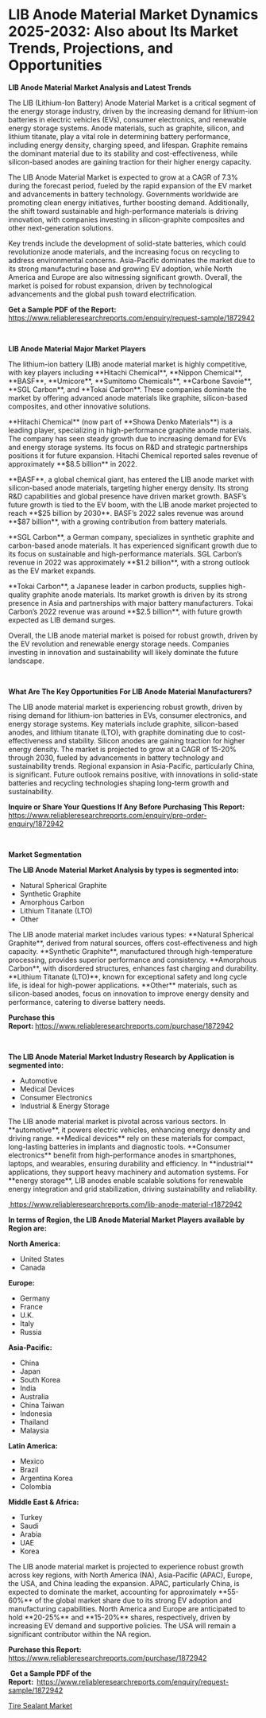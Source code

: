 <p><h1>LIB Anode Material Market Dynamics 2025-2032: Also about Its Market Trends, Projections, and Opportunities</h1></p><p><strong>LIB Anode Material Market Analysis and Latest Trends</strong></p>
<p><p>The LIB (Lithium-Ion Battery) Anode Material Market is a critical segment of the energy storage industry, driven by the increasing demand for lithium-ion batteries in electric vehicles (EVs), consumer electronics, and renewable energy storage systems. Anode materials, such as graphite, silicon, and lithium titanate, play a vital role in determining battery performance, including energy density, charging speed, and lifespan. Graphite remains the dominant material due to its stability and cost-effectiveness, while silicon-based anodes are gaining traction for their higher energy capacity.</p><p>The LIB Anode Material Market is expected to grow at a CAGR of 7.3% during the forecast period, fueled by the rapid expansion of the EV market and advancements in battery technology. Governments worldwide are promoting clean energy initiatives, further boosting demand. Additionally, the shift toward sustainable and high-performance materials is driving innovation, with companies investing in silicon-graphite composites and other next-generation solutions.</p><p>Key trends include the development of solid-state batteries, which could revolutionize anode materials, and the increasing focus on recycling to address environmental concerns. Asia-Pacific dominates the market due to its strong manufacturing base and growing EV adoption, while North America and Europe are also witnessing significant growth. Overall, the market is poised for robust expansion, driven by technological advancements and the global push toward electrification.</p></p>
<p><strong>Get a Sample PDF of the Report:&nbsp;</strong> <a href="https://www.reliableresearchreports.com/enquiry/request-sample/1872942?utm_campaign=2096&utm_medium=2&utm_source=Github&utm_content=ia&utm_term=25012025&utm_id=lib-anode-material">https://www.reliableresearchreports.com/enquiry/request-sample/1872942</a></p>
<p>&nbsp;</p>
<p><strong>LIB Anode Material Major Market Players</strong></p>
<p><p>The lithium-ion battery (LIB) anode material market is highly competitive, with key players including **Hitachi Chemical**, **Nippon Chemical**, **BASF**, **Umicore**, **Sumitomo Chemicals**, **Carbone Savoie**, **SGL Carbon**, and **Tokai Carbon**. These companies dominate the market by offering advanced anode materials like graphite, silicon-based composites, and other innovative solutions.</p><p>**Hitachi Chemical** (now part of **Showa Denko Materials**) is a leading player, specializing in high-performance graphite anode materials. The company has seen steady growth due to increasing demand for EVs and energy storage systems. Its focus on R&D and strategic partnerships positions it for future expansion. Hitachi Chemical reported sales revenue of approximately **$8.5 billion** in 2022.</p><p>**BASF**, a global chemical giant, has entered the LIB anode market with silicon-based anode materials, targeting higher energy density. Its strong R&D capabilities and global presence have driven market growth. BASF’s future growth is tied to the EV boom, with the LIB anode market projected to reach **$25 billion by 2030**. BASF’s 2022 sales revenue was around **$87 billion**, with a growing contribution from battery materials.</p><p>**SGL Carbon**, a German company, specializes in synthetic graphite and carbon-based anode materials. It has experienced significant growth due to its focus on sustainable and high-performance materials. SGL Carbon’s revenue in 2022 was approximately **$1.2 billion**, with a strong outlook as the EV market expands.</p><p>**Tokai Carbon**, a Japanese leader in carbon products, supplies high-quality graphite anode materials. Its market growth is driven by its strong presence in Asia and partnerships with major battery manufacturers. Tokai Carbon’s 2022 revenue was around **$2.5 billion**, with future growth expected as LIB demand surges.</p><p>Overall, the LIB anode material market is poised for robust growth, driven by the EV revolution and renewable energy storage needs. Companies investing in innovation and sustainability will likely dominate the future landscape.</p></p>
<p>&nbsp;</p>
<p><strong>What Are The Key Opportunities For LIB Anode Material Manufacturers?</strong></p>
<p><p>The LIB anode material market is experiencing robust growth, driven by rising demand for lithium-ion batteries in EVs, consumer electronics, and energy storage systems. Key materials include graphite, silicon-based anodes, and lithium titanate (LTO), with graphite dominating due to cost-effectiveness and stability. Silicon anodes are gaining traction for higher energy density. The market is projected to grow at a CAGR of 15-20% through 2030, fueled by advancements in battery technology and sustainability trends. Regional expansion in Asia-Pacific, particularly China, is significant. Future outlook remains positive, with innovations in solid-state batteries and recycling technologies shaping long-term growth and sustainability.</p></p>
<p><strong>Inquire or Share Your Questions If Any Before Purchasing This Report:</strong> <a href="https://www.reliableresearchreports.com/enquiry/pre-order-enquiry/1872942?utm_campaign=2096&utm_medium=2&utm_source=Github&utm_content=ia&utm_term=25012025&utm_id=lib-anode-material">https://www.reliableresearchreports.com/enquiry/pre-order-enquiry/1872942</a></p>
<p>&nbsp;</p>
<p><strong>Market Segmentation</strong></p>
<p><strong>The LIB Anode Material Market Analysis by types is segmented into:</strong></p>
<p><ul><li>Natural Spherical Graphite</li><li>Synthetic Graphite</li><li>Amorphous Carbon</li><li>Lithium Titanate (LTO)</li><li>Other</li></ul></p>
<p><p>The LIB anode material market includes various types: **Natural Spherical Graphite**, derived from natural sources, offers cost-effectiveness and high capacity. **Synthetic Graphite**, manufactured through high-temperature processing, provides superior performance and consistency. **Amorphous Carbon**, with disordered structures, enhances fast charging and durability. **Lithium Titanate (LTO)**, known for exceptional safety and long cycle life, is ideal for high-power applications. **Other** materials, such as silicon-based anodes, focus on innovation to improve energy density and performance, catering to diverse battery needs.</p></p>
<p><strong>Purchase this Report:&nbsp;</strong><a href="https://www.reliableresearchreports.com/purchase/1872942?utm_campaign=2096&utm_medium=2&utm_source=Github&utm_content=ia&utm_term=25012025&utm_id=lib-anode-material">https://www.reliableresearchreports.com/purchase/1872942</a></p>
<p>&nbsp;</p>
<p><strong>The LIB Anode Material Market Industry Research by Application is segmented into:</strong></p>
<p><ul><li>Automotive</li><li>Medical Devices</li><li>Consumer Electronics</li><li>Industrial & Energy Storage</li></ul></p>
<p><p>The LIB anode material market is pivotal across various sectors. In **automotive**, it powers electric vehicles, enhancing energy density and driving range. **Medical devices** rely on these materials for compact, long-lasting batteries in implants and diagnostic tools. **Consumer electronics** benefit from high-performance anodes in smartphones, laptops, and wearables, ensuring durability and efficiency. In **industrial** applications, they support heavy machinery and automation systems. For **energy storage**, LIB anodes enable scalable solutions for renewable energy integration and grid stabilization, driving sustainability and reliability.</p></p>
<p><a href="https://www.reliableresearchreports.com/lib-anode-material-r1872942?utm_campaign=2096&utm_medium=2&utm_source=Github&utm_content=ia&utm_term=25012025&utm_id=lib-anode-material">&nbsp;https://www.reliableresearchreports.com/lib-anode-material-r1872942</a></p>
<p><strong>In terms of Region, the LIB Anode Material Market Players available by Region are:</strong></p>
<p>
    <p> <strong> North America: </strong>
        <ul>
            <li>United States</li>
            <li>Canada</li>
        </ul>
        </p> 
    <p> <strong> Europe: </strong>
        <ul>
            <li>Germany</li>
            <li>France</li>
            <li>U.K.</li>
            <li>Italy</li>
            <li>Russia</li>
        </ul>
        </p> 
    <p> <strong> Asia-Pacific: </strong>
        <ul>
            <li>China</li>
            <li>Japan</li>
            <li>South Korea</li>
            <li>India</li>
            <li>Australia</li>
            <li>China Taiwan</li>
            <li>Indonesia</li>
            <li>Thailand</li>
            <li>Malaysia</li>
        </ul>
        </p> 
    <p> <strong> Latin America: </strong>
        <ul>
            <li>Mexico</li>
            <li>Brazil</li>
            <li>Argentina Korea</li>
            <li>Colombia</li>
        </ul>
        </p> 
    <p> <strong> Middle East & Africa: </strong>
        <ul>
            <li>Turkey</li>
            <li>Saudi</li>
            <li>Arabia</li>
            <li>UAE</li>
            <li>Korea</li>
        </ul>
    </p>
    </p>
<p><p>The LIB anode material market is projected to experience robust growth across key regions, with North America (NA), Asia-Pacific (APAC), Europe, the USA, and China leading the expansion. APAC, particularly China, is expected to dominate the market, accounting for approximately **55-60%** of the global market share due to its strong EV adoption and manufacturing capabilities. North America and Europe are anticipated to hold **20-25%** and **15-20%** shares, respectively, driven by increasing EV demand and supportive policies. The USA will remain a significant contributor within the NA region.</p></p>
<p><strong>Purchase this Report: </strong><a href="https://www.reliableresearchreports.com/purchase/1872942?utm_campaign=2096&utm_medium=2&utm_source=Github&utm_content=ia&utm_term=25012025&utm_id=lib-anode-material">https://www.reliableresearchreports.com/purchase/1872942</a></p>
<p>&nbsp;<strong>Get a Sample PDF of the Report:&nbsp;&nbsp;</strong><a href="https://www.reliableresearchreports.com/enquiry/request-sample/1872942?utm_campaign=2096&utm_medium=2&utm_source=Github&utm_content=ia&utm_term=25012025&utm_id=lib-anode-material">https://www.reliableresearchreports.com/enquiry/request-sample/1872942</a></p>
<p><strong></strong></p>
<p><p><a href="https://github.com/globismark/Market-Research-Report-List-6/blob/main/tire-sealant-market.md?utm_campaign=2096&utm_medium=2&utm_source=Github&utm_content=ia&utm_term=25012025&utm_id=lib-anode-material">Tire Sealant Market</a></p></p>